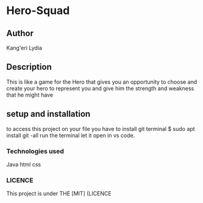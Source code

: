 # Hero-Squad
## Author
Kang'eri Lydia
## Description
This is like a game for the Hero that gives you an opportunity to choose and create your hero to represent you and give him the strength and weakness that he might have 
## setup and installation
to access this project on your file you have to 
install git
terminal $ sudo apt install git -all
run the terminal
let it open in vs code.
### Technologies used
Java 
html
css
### LICENCE
This project is under THE [MIT] (LICENCE